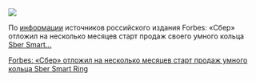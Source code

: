 <!--2025-05-13 10:32:59-->
<div class="yb">
  <div class="rss habr"><img src="https://habrastorage.org/getpro/habr/upload_files/c45/eca/023/c45eca023745280cd2f5dd5ebe13f576.jpeg" /><p>По <a href="https://www.forbes.ru/tekhnologii/536787-ego-prelest-pocemu-zaderzalsa-start-prodaz-smart-kol-ca-ot-sbera" rel="noopener noreferrer nofollow">информации</a> источников российского издания Forbes: «Сбер» отложил на несколько месяцев старт продаж своего умного кольца <a href="https://sberdevices.ru/ring/" rel="noopener noreferrer nofollow">Sber Smart... <p class="titl"><a href="https://habr.com/ru/news/908982/?utm_source=habrahabr&utm_medium=rss&utm_campaign=908982">Forbes: «Сбер» отложил на несколько месяцев старт продаж умного кольца Sber Smart Ring</a></p></div>
</div>
